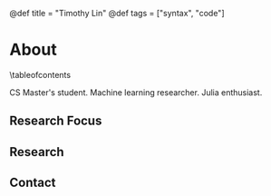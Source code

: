 @def title = "Timothy Lin"
@def tags = ["syntax", "code"]

# About

\tableofcontents

CS Master's student. Machine learning researcher. Julia enthusiast.

## Research Focus

## Research

## Contact
